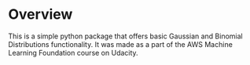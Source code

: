 # Overview

This is a simple python package that offers basic Gaussian and Binomial Distributions functionality. It was made as a part of the AWS Machine Learning Foundation course on Udacity.